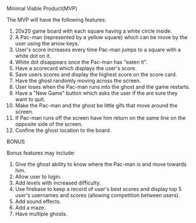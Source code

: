 Minimal Viable Product(MVP)

The MVP will have the following features:
1. 20x20 game board with each square having a white circle inside.
2. A Pac-man (represented by a yellow square) which can be move by the user using the arrow keys.
3. User's score increases every time Pac-man jumps to a square with a white dot on it.
4. White dot disappears once the Pac-man has "eaten it".
5. Have a scorecard which displays the user's score.
6. Save users scores and display the highest score on the score card.
7. Have the ghost randomly moving across the screen.
8. User loses when the Pac-man runs into the ghost and the game restarts.
9. Have a "New Game" button which asks the user if the are sure they want to quit.
10. Make the Pac-man and the ghost be little gifs that move around the screen.
11. If Pac-man runs off the screen have him return on the same line on the opposite side of the screen.
12. Confine the ghost location to the board.


BONUS

Bonus features may include:
1. Give the ghost ability to know where the Pac-man is and move towards him.
2. Allow user to login.
3. Add levels with increased difficulty.
4. Use firebase to keep a record of user's best scores and display top 5 user's usernames and scores (allowing competition between users).
5. Add sound effects.
6. Add a maze.
7. Have multiple ghosts.
